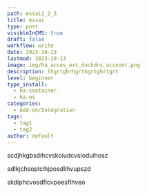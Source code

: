 ```yaml
---
path: essai1_2_3
title: essai
type: post
visibleInCMS: true
draft: false
workflow: write
date: 2023-10-13
lastmod: 2023-10-13
image: img/ha_acces_ext_duckdns_account.png
description: thgrtghrhgrthgrtghrtgrt
level: beginner
type_install:
  - ha-container
  - ha-os
categories:
  - Add-on/Intégration
tags:
  - tag1
  - tag2
author: default
---
```

scdjhkgbsdihcvskoiudcvsloduihosz









sdlkjchsoplcihjposdlihvupszd





skdiphcvosdficvpoesfihveo
